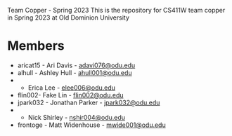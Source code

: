 Team Copper - Spring 2023
This is the repository for CS411W team copper in Spring 2023 at Old Dominion University

# Members

- aricat15 - Ari Davis - adavi076@odu.edu
- alhull - Ashley Hull - ahull001@odu.edu
- - Erica Lee - elee006@odu.edu
- flin002- Fake Lin - flin002@odu.edu
- jpark032 - Jonathan Parker - jpark032@odu.edu
- - Nick Shirley - nshir004@odu.edu
- frontoge - Matt Widenhouse - mwide001@odu.edu

